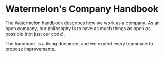 # Watermelon's Company Handbook
The Watermelon handbook describes how we work as a company. As an open company, our philosophy is to have as much things as open as possible (not just our code). 

The handbook is a living document and we expect every teammate to propose improvements.